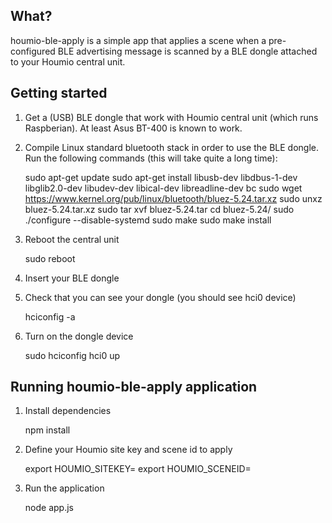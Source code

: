 What?
-----
houmio-ble-apply is a simple app that applies a scene when a pre-configured BLE advertising message is scanned by a BLE dongle attached to your Houmio central unit.

Getting started
---------------

1) Get a (USB) BLE dongle that work with Houmio central unit (which runs Raspberian). At least Asus BT-400 is known to work.

2) Compile Linux standard bluetooth stack in order to use the BLE dongle. Run the following commands (this will take quite a long time):

	sudo apt-get update
	sudo apt-get install libusb-dev libdbus-1-dev libglib2.0-dev libudev-dev libical-dev libreadline-dev bc
	sudo wget https://www.kernel.org/pub/linux/bluetooth/bluez-5.24.tar.xz
	sudo unxz bluez-5.24.tar.xz
  	sudo tar xvf bluez-5.24.tar
  	cd bluez-5.24/
  	sudo ./configure --disable-systemd
  	sudo make
  	sudo make install

 3) Reboot the central unit

 	sudo reboot

 4) Insert your BLE dongle

 5) Check that you can see your dongle (you should see hci0 device)

 	hciconfig -a

 6) Turn on the dongle device

 	sudo hciconfig hci0 up

Running houmio-ble-apply application
------------------------------------

1) Install dependencies

 	npm install

2) Define your Houmio site key and scene id to apply

	export HOUMIO_SITEKEY=<your sitekey>
	export HOUMIO_SCENEID=<scene id to apply>

3) Run the application

 	node app.js
